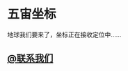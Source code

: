 # 五宙坐标
地球我们要来了，坐标正在接收定位中……
## <a href="http://mail.qq.com/cgi-bin/qm_share?t=qm_mailme&email=bxcWFS8YGhUHABpBFxYV" target="_blank">@联系我们</a>
